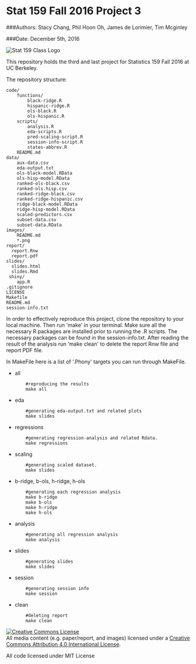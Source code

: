# Stat 159 Fall 2016 Project 3

###Authors: Stacy Chang, Phil Hoon Oh, James de Lorimier, Tim Mcginley

###Date: December 5th, 2016

![Stat 159 Class Logo](https://raw.githubusercontent.com/ucb-stat159/stat159-fall-2016/master/projects/proj01/images/stat159-logo.png)

This repository holds the third and last project for Statistics 159 Fall 2016 at UC Berkeley.

The repository structure:
```
code/
	functions/
		black-ridge.R
		hispanic-ridge.R
		ols-black.R
		ols-hispanic.R
	scripts/
		analysis.R
		eda-scripts.R
		pred-scaling-script.R
		session-info-script.R
		states-abbrev.R
	README.md
data/
	aux-data.csv
	eda-output.txt
	ols-black-model.RData
	ols-hisp-model.RData
	ranked-ols-black.csv
	ranked-ols.hisp.csv
	ranked-ridge-black.csv
	ranked-ridge-hispanic.csv
	ridge-black-model.RData
	ridge-hisp-model.RData
	scaled-predictors.csv
	subset-data.csv
	subset-data.RData
images/
	README.md
	*.png
report/
  report.Rnw
  report.pdf
slides/
  slides.html
  slides.Rmd
 shiny/
 	app.R
.gitignore
LICENSE
Makefile
README.md
session-info.txt
```

In order to effectively reproduce this project, clone the repository to your local machine. Then run 'make' in your terminal. Make sure all the necessary R packages are installed prior to running the .R scripts. The necessary packages can be found in the session-info.txt. After reading the result of the analysis run 'make clean' to delete the report Rnw file and report PDF file.

In MakeFile here is a list of '.Phony' targets you can run through MakeFile.

* all

	```
		#reproducing the results
		make all
	```
* eda

	```
		#generating eda-output.txt and related plots
		make slides
	```
* regressions

	```
		#generating regression-analysis and related Rdata.
		make regressions
	```
* scaling

	```
		#generating scaled dataset.
		make slides
	```
	
* b-ridge, b-ols, h-ridge, h-ols
	```
		#generating each regression analysis
		make b-ridge
		make b-ols
		make h-ridge
		make h-ols
	```
* analysis

	```
		#generating all regression analysis
		make analysis
	```
* slides

	```
		#generating slides
		make slides
	```
* session

	```
		#generating session info
		make session
	```
* clean

	```
		#deleting report
		make clean
	```
	
	
	
<a rel="license" href="http://creativecommons.org/licenses/by/4.0/"><img alt="Creative Commons License" style="border-width:0" src="https://i.creativecommons.org/l/by/4.0/88x31.png" /></a><br />All media content (e.g. paper/report, and images) licensed under a <a rel="license" href="http://creativecommons.org/licenses/by/4.0/">Creative Commons Attribution 4.0 International License</a>.

All code licensed under MIT License






